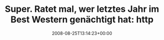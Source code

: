 ---
retweeted: false
source: <a href="http://twitter.com" rel="nofollow">Twitter Web Client</a>
entities:
  hashtags: []
  symbols: []
  user_mentions: []
  urls: []
display_text_range:
- '0'
- '134'
favorite_count: '0'
id_str: '898167616'
truncated: false
retweet_count: '0'
id: '898167616'
created_at: Mon Aug 25 13:14:23 +0000 2008
favorited: false
full_text: 'Super. Ratet mal, wer letztes Jahr im Best Western genächtigt hat: http://sundayherald.com/news/heraldnews/display.var.2432225.0.0.php'
lang: de
tags:
- pesos/twitter
date: '2008-08-25T13:14:23+00:00'
src: https://twitter.com/bascht/status/898167616
original_url: https://twitter.com/bascht/status/898167616
type: twitter_tweet
text: 'Super. Ratet mal, wer letztes Jahr im Best Western genächtigt hat: http://sundayherald.com/news/heraldnews/display.var.2432225.0.0.php'
title: 'Super. Ratet mal, wer letztes Jahr im Best Western genächtigt hat: http'

---